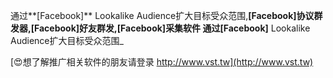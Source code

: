 通过**[Facebook]** Lookalike Audience扩大目标受众范围,**[Facebook]**协议群发器,**[Facebook]**好友群发,**[Facebook]**采集软件
通过**[Facebook]** Lookalike Audience扩大目标受众范围_

[😍想了解推广相关软件的朋友请登录 http://www.vst.tw](http://www.vst.tw)



